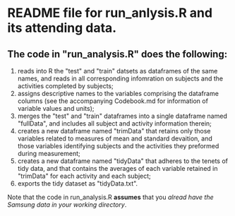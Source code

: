 # README file for run_anlysis.R and its attending data.


## The code in "run_analysis.R" does the following:

1.  reads into R the "test" and "train" datsets as dataframes of the same names, 
    and reads in all corresponding infomration on subjects and the activities 
    completed by subjects;
2.  assigns descriptive names to the variables comprising the dataframe columns
    (see the accompanying Codebook.md for information of variable values and 
    units);
3.  merges the "test" and "train" dataframes into a single dataframe named 
    "fullData", and includes all subject and activity information therein;
4.  creates a new dataframe named "trimData" that retains only those variables
    related to measures of mean and standard devaition, and those variables
    identifying subjects and the activities they preformed during measurement;
5.  creates a new dataframe named "tidyData" that adheres to the tenets of tidy
    data, and that contains the averages of each variable retained in "trimData"
    for each activity and each subject;
6.  exports the tidy dataset as "tidyData.txt".


Note that the code in run_analysis.R **assumes** that you _alread have the Samsung 
data in your working directory_.
